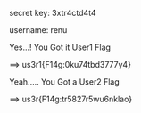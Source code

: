 secret key: 3xtr4ctd4t4

username: renu

Yes...!
You Got it User1 Flag

 ==> us3r1{F14g:0ku74tbd3777y4}

Yeah.....
You Got a User2 Flag

==> us3r{F14g:tr5827r5wu6nklao}



